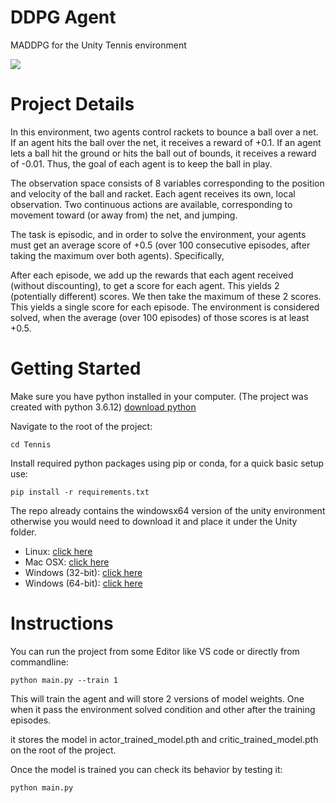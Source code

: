# DDPG Agent
MADDPG for the Unity Tennis environment

![](https://media.giphy.com/media/ecHjsqwZQWPA4VoM4D/giphy.gif)
# Project Details
In this environment, two agents control rackets to bounce a ball over a net. If an agent hits the ball over the net, it receives a reward of +0.1. If an agent lets a ball hit the ground or hits the ball out of bounds, it receives a reward of -0.01. Thus, the goal of each agent is to keep the ball in play.

The observation space consists of 8 variables corresponding to the position and velocity of the ball and racket. Each agent receives its own, local observation. Two continuous actions are available, corresponding to movement toward (or away from) the net, and jumping.

The task is episodic, and in order to solve the environment, your agents must get an average score of +0.5 (over 100 consecutive episodes, after taking the maximum over both agents). Specifically,

After each episode, we add up the rewards that each agent received (without discounting), to get a score for each agent. This yields 2 (potentially different) scores. We then take the maximum of these 2 scores.
This yields a single score for each episode.
The environment is considered solved, when the average (over 100 episodes) of those scores is at least +0.5.
# Getting Started

Make sure you have python installed in your computer. (The project was created with python 3.6.12) [download python](https://www.python.org/downloads/)

Navigate to the root of the project:

`cd Tennis` 

Install required python packages using pip or conda, for a quick basic setup use:

`pip install -r requirements.txt` 

The repo already contains the windowsx64 version of the unity environment otherwise you would need to download it and place it under the Unity folder.

* Linux: [click here](https://s3-us-west-1.amazonaws.com/udacity-drlnd/P3/Tennis/Tennis_Linux.zip)
* Mac OSX: [click here](https://s3-us-west-1.amazonaws.com/udacity-drlnd/P3/Tennis/Tennis.app.zip)
* Windows (32-bit): [click here](https://s3-us-west-1.amazonaws.com/udacity-drlnd/P3/Tennis/Tennis_Windows_x86.zip)
* Windows (64-bit): [click here](https://s3-us-west-1.amazonaws.com/udacity-drlnd/P3/Tennis/Tennis_Windows_x86_64.zip)

# Instructions

You can run the project from some Editor like VS code or directly from commandline:

`python main.py --train 1`

This will train the agent and will store 2 versions of model weights. One when it pass the environment solved condition and other after the training episodes.

it stores the model in actor_trained_model.pth and critic_trained_model.pth on the root of the project.

Once the model is trained you can check its behavior by testing it:

`python main.py`